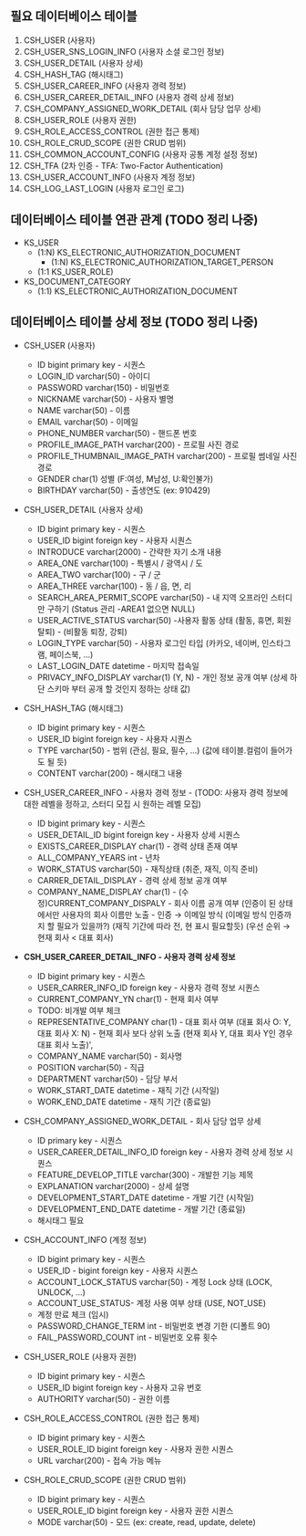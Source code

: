 ## 필요 데이터베이스 테이블
1. CSH_USER (사용자)
2. CSH_USER_SNS_LOGIN_INFO (사용자 소셜 로그인 정보)
3. CSH_USER_DETAIL (사용자 상세)
4. CSH_HASH_TAG (해시태그)
5. CSH_USER_CAREER_INFO (사용자 경력 정보)
6. CSH_USER_CAREER_DETAIL_INFO (사용자 경력 상세 정보)
7. CSH_COMPANY_ASSIGNED_WORK_DETAIL (회사 담당 업무 상세)
8. CSH_USER_ROLE (사용자 권한) 
9. CSH_ROLE_ACCESS_CONTROL (권한 접근 통제)
10. CSH_ROLE_CRUD_SCOPE (권한 CRUD 범위)
11. CSH_COMMON_ACCOUNT_CONFIG (사용자 공통 계정 설정 정보)
12. CSH_TFA (2차 인증 - TFA: Two-Factor Authentication)
13. CSH_USER_ACCOUNT_INFO (사용자 계정 정보)
14. CSH_LOG_LAST_LOGIN (사용자 로그인 로그)


## 데이터베이스 테이블 연관 관계 (TODO 정리 나중)
- KS_USER
    - (1:N) KS_ELECTRONIC_AUTHORIZATION_DOCUMENT
        - (1:N) KS_ELECTRONIC_AUTHORIZATION_TARGET_PERSON
    - (1:1 KS_USER_ROLE)
- KS_DOCUMENT_CATEGORY
    - (1:1) KS_ELECTRONIC_AUTHORIZATION_DOCUMENT

## 데이터베이스 테이블 상세 정보 (TODO 정리 나중)
- CSH_USER (사용자)
    - ID bigint primary key - 시퀀스
    - LOGIN_ID varchar(50) - 아이디
    - PASSWORD varchar(150) - 비밀번호
    - NICKNAME varchar(50) - 사용자 별명
    - NAME varchar(50) - 이름
    - EMAIL varchar(50) - 이메일
    - PHONE_NUMBER varchar(50) - 핸드폰 번호
    - PROFILE_IMAGE_PATH varchar(200) - 프로필 사진 경로
    - PROFILE_THUMBNAIL_IMAGE_PATH varchar(200) - 프로필 썸네일 사진 경로
    - GENDER char(1) 성별 (F:여성, M남성, U:확인불가)
    - BIRTHDAY varchar(50) - 출생연도 (ex: 910429)

- CSH_USER_DETAIL (사용자 상세)
    - ID bigint primary key - 시퀀스
    - USER_ID bigint foreign key - 사용자 시퀀스
    - INTRODUCE varchar(2000) - 간략한 자기 소개 내용
    - AREA_ONE varchar(100) - 특별시 / 광역시 / 도
    - AREA_TWO varchar(100) - 구 / 군
    - AREA_THREE varchar(100) - 동 / 읍, 면, 리
    - SEARCH_AREA_PERMIT_SCOPE varchar(50) - 내 지역 오프라인 스터디만 구하기 (Status 관리 -AREA1 없으면 NULL)
    - USER_ACTIVE_STATUS varchar(50) -사용자 활동 상태 (활동, 휴면, 회원탈퇴) - (비활동 퇴장, 강퇴)
    - LOGIN_TYPE varchar(50) - 사용자 로그인 타입 (카카오, 네이버, 인스타그램, 페이스북, ...)
    - LAST_LOGIN_DATE datetime - 마지막 접속일
    - PRIVACY_INFO_DISPLAY varchar(1) (Y, N) - 개인 정보 공개 여부 (상세 하단 스키마 부터 공개 할 것인지 정하는 상태 값)

- CSH_HASH_TAG (해시태그)
    - ID bigint primary key - 시퀀스
    - USER_ID bigint foreign key - 사용자 시퀀스
    - TYPE varchar(50) - 범위 (관심, 필요, 필수, ...) (값에 테이블.컬럼이 들어가도 될 듯)
    - CONTENT varchar(200) - 해시태그 내용

- CSH_USER_CAREER_INFO - 사용자 경력 정보 - (TODO: 사용자 경력 정보에 대한 레벨을 정하고, 스터디 모집 시 원하는 레벨 모집)
    - ID bigint primary key - 시퀀스
    - USER_DETAIL_ID bigint foreign key - 사용자 상세 시퀀스
    - EXISTS_CAREER_DISPLAY char(1) - 경력 상태 존재 여부
    - ALL_COMPANY_YEARS int - 년차
    - WORK_STATUS varchar(50) - 재직상태 (취준, 재직, 이직 준비)
    - CARRER_DETAIL_DISPLAY - 경력 상세 정보 공개 여부
    - COMPANY_NAME_DISPLAY char(1) - (수정)CURRENT_COMPANY_DISPALY - 회사 이름 공개 여부 (인증이 된 상태에서만 사용자의 회사 이름만 노출 - 인증 → 이메일 방식 (이메일 방식 인증까지 할 필요가 있을까?) (재직 기간에 따라 전, 현 표시 필요할듯) (우선 순위 → 현재 회사 < 대표 회사)

- **CSH_USER_CAREER_DETAIL_INFO - 사용자 경력 상세 정보**
    - ID bigint primary key - 시퀀스
    - USER_CARRER_INFO_ID foreign key - 사용자 경력 정보 시퀀스
    - CURRENT_COMPANY_YN char(1) - 현재 회사 여부
    - TODO: 비개발 여부 체크
    - REPRESENTATIVE_COMPANY char(1) - 대표 회사 여부 (대표 회사 O: Y, 대표 회사 X: N) - 현재 회사 보다 상위 노출 (현재 회사 Y, 대표 회사 Y인 경우 대표 회사 노출)',
    - COMPANY_NAME varchar(50) - 회사명
    - POSITION varchar(50) - 직급
    - DEPARTMENT varchar(50) - 담당 부서
    - WORK_START_DATE datetime - 재직 기간 (시작일)
    - WORK_END_DATE datetime - 재직 기간 (종료일)

- CSH_COMPANY_ASSIGNED_WORK_DETAIL - 회사 담당 업무 상세
    - ID primary key - 시퀀스
    - USER_CAREER_DETAIL_INFO_ID foreign key - 사용자 경력 상세 정보 시퀀스
    - FEATURE_DEVELOP_TITLE varchar(300) - 개발한 기능 제목
    - EXPLANATION varchar(2000) - 상세 설명
    - DEVELOPMENT_START_DATE datetime - 개발 기간 (시작일)
    - DEVELOPMENT_END_DATE datetime - 개발 기간 (종료일)
    - 해시태그 필요

- CSH_ACCOUNT_INFO (계정 정보)
    - ID bigint primary key - 시퀀스
    - USER_ID - bigint foreign key - 사용자 시퀀스
    - ACCOUNT_LOCK_STATUS varchar(50) - 계정 Lock 상태 (LOCK, UNLOCK, ...)
    - ACCOUNT_USE_STATUS- 계정 사용 여부 상태 (USE, NOT_USE)
    - 계정 만료 체크 (임시)
    - PASSWORD_CHANGE_TERM int - 비밀번호 변경 기한 (디폴트 90)
    - FAIL_PASSWORD_COUNT int - 비밀번호 오류 횟수

- CSH_USER_ROLE (사용자 권한)
    - ID bigint primary key - 시퀀스
    - USER_ID bigint foreign key - 사용자 고유 번호
    - AUTHORITY varchar(50) - 권한 이름
- CSH_ROLE_ACCESS_CONTROL (권한 접근 통제)
    - ID bigint primary key - 시퀀스
    - USER_ROLE_ID bigint foreign key - 사용자 권한 시퀀스
    - URL varchar(200) - 접속 가능 메뉴
- CSH_ROLE_CRUD_SCOPE (권한 CRUD 범위)
    - ID bigint primary key - 시퀀스
    - USER_ROLE_ID bigint foreign key - 사용자 권한 시퀀스
    - MODE varchar(50) - 모드 (ex: create, read, update, delete)